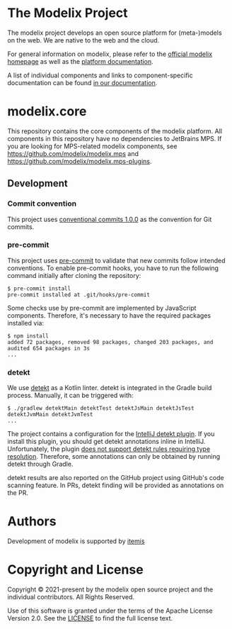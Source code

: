 # The Modelix Project
The modelix project develops an open source platform for (meta-)models on the web. We are native to the web and the cloud.

For general information on modelix, please refer to the [official modelix homepage](https://modelix.org) as well as the [platform documentation](https://docs.modelix.org).

A list of individual components and links to component-specific documentation can be found [in our documentation](https://docs.modelix.org/modelix/main/reference/components-table.html).

# modelix.core

This repository contains the core components of the modelix platform.
All components in this repository have no dependencies to JetBrains MPS.
If you are looking for MPS-related modelix components,
see https://github.com/modelix/modelix.mps and https://github.com/modelix/modelix.mps-plugins.


## Development

### Commit convention

This project uses [conventional commits 1.0.0](https://www.conventionalcommits.org/en/v1.0.0/) as the convention for Git commits.

### pre-commit

This project uses [pre-commit](https://pre-commit.com/) to validate that new commits follow intended conventions.
To enable pre-commit hooks, you have to run the following command initially after cloning the repository:

```console
$ pre-commit install
pre-commit installed at .git/hooks/pre-commit
```

Some checks use by pre-commit are implemented by JavaScript components.
Therefore, it's necessary to have the required packages installed via:

```console
$ npm install
added 72 packages, removed 98 packages, changed 203 packages, and audited 654 packages in 3s
...
```

### detekt

We use [detekt](https://detekt.dev/) as a Kotlin linter.
detekt is integrated in the Gradle build process.
Manually, it can be triggered with:

```console
$ ./gradlew detektMain detektTest detektJsMain detektJsTest detektJvmMain detektJvmTest
...
```

The project contains a configuration for the [IntelliJ detekt plugin](https://plugins.jetbrains.com/plugin/10761-detekt).
If you install this plugin, you should get detekt annotations inline in IntelliJ.
Unfortunately, the plugin [does not support detekt rules requiring type resolution](https://github.com/detekt/detekt-intellij-plugin/issues/499).
Therefore, some annotations can only be obtained by running detekt through Gradle.

detekt results are also reported on the GitHub project using GitHub's code scanning feature.
In PRs, detekt finding will be provided as annotations on the PR.

# Authors

Development of modelix is supported by [itemis](https://itemis.com)


# Copyright and License

Copyright © 2021-present by the modelix open source project and the individual contributors. All Rights Reserved.

Use of this software is granted under the terms of the Apache License Version 2.0.
See the [LICENSE](LICENSE) to find the full license text.
